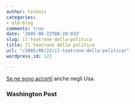 ```yaml
---
author: leibniz
categories:
- old-blog
comments: true
date: '2005-08-22T08:28:03Z'
slug: il-teatrone-della-politica
title: Il teatrone della politica
url: "/2005/08/22/il-teatrone-della-politica/"
wordpress_id: 123

---
```

[Se ne sono accorti](https://www.washingtonpost.com/wp-dyn/content/article/2005/08/17/AR2005081701843.html) anche negli Usa.  



### Washington Post
